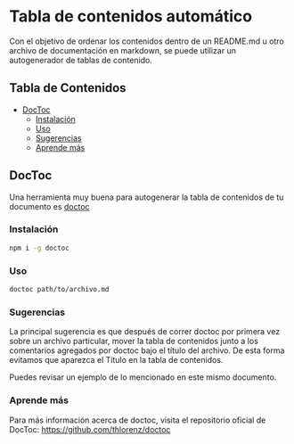 # Tabla de contenidos automático

Con el objetivo de ordenar los contenidos dentro de un README.md u otro archivo de documentación en markdown, se puede utilizar un autogenerador de tablas de contenido.

<!-- START doctoc generated TOC please keep comment here to allow auto update -->
<!-- DON'T EDIT THIS SECTION, INSTEAD RE-RUN doctoc TO UPDATE -->
## Tabla de Contenidos

- [DocToc](#doctoc)
  - [Instalación](#instalaci%C3%B3n)
  - [Uso](#uso)
  - [Sugerencias](#sugerencias)
  - [Aprende más](#aprende-m%C3%A1s)

<!-- END doctoc generated TOC please keep comment here to allow auto update -->

## DocToc

Una herramienta muy buena para autogenerar la tabla de contenidos de tu documento es  [doctoc](<https://github.com/thlorenz/doctoc>)

### Instalación

```bash
npm i -g doctoc
```

### Uso

```bash
doctoc path/to/archivo.md
```

### Sugerencias

La principal sugerencia es que después de correr doctoc por primera vez sobre un archivo particular, mover la tabla de contenidos junto a los comentarios agregados por doctoc bajo el título del archivo. De esta forma evitamos que aparezca el Título en la tabla de contenidos.

Puedes revisar un ejemplo de lo mencionado en este mismo documento.

### Aprende más

Para más información acerca de doctoc, visita el repositorio oficial de DocToc: <https://github.com/thlorenz/doctoc>
